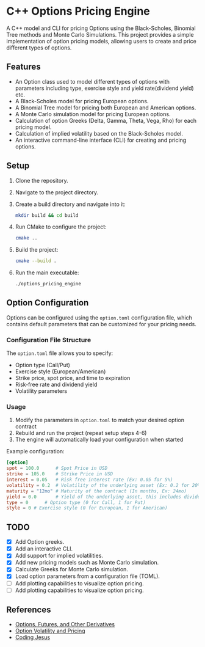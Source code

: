 # C++ Options Pricing Engine

A C++ model and CLI for pricing Options using the Black-Scholes, Binomial Tree methods and Monte Carlo Simulations. This project provides a simple implementation of option pricing models, allowing users to create and price different types of options.

## Features

- An Option class used to model different types of options with parameters including type, exercise style and yield rate(dividend yield) etc.
- A Black-Scholes model for pricing European options.
- A Binomial Tree model for pricing both European and American options.
- A Monte Carlo simulation model for pricing European options.
- Calculation of option Greeks (Delta, Gamma, Theta, Vega, Rho) for each pricing model.
- Calculation of implied volatility based on the Black-Scholes model.
- An interactive command-line interface (CLI) for creating and pricing options.

## Setup

1. Clone the repository.
2. Navigate to the project directory.
3. Create a build directory and navigate into it:

   ```bash
   mkdir build && cd build
   ```

4. Run CMake to configure the project:

   ```bash
   cmake ..
   ```

5. Build the project:

   ```bash
   cmake --build .
    ```

6. Run the main executable:

   ```bash
   ./options_pricing_engine
   ```

## Option Configuration

Options can be configured using the `option.toml` configuration file, which contains default parameters that can be customized for your pricing needs. 

### Configuration File Structure

The `option.toml` file allows you to specify:

- Option type (Call/Put)
- Exercise style (European/American)
- Strike price, spot price, and time to expiration
- Risk-free rate and dividend yield
- Volatility parameters

### Usage

1. Modify the parameters in `option.toml` to match your desired option contract
2. Rebuild and run the project (repeat setup steps 4-6)
3. The engine will automatically load your configuration when started

Example configuration:

```toml
[option]
spot = 100.0      # Spot Price in USD
strike = 105.0    # Strike Price in USD
interest = 0.05   # Risk free interest rate (Ex: 0.05 for 5%)
volatility = 0.2  # Volatility of the underlying asset (Ex: 0.2 for 20%)
maturity = "12mo" # Maturity of the contract (In months, Ex: 24mo)
yield = 0.0       # Yield of the underlying asset, this includes dividend yield, convinience yield, forex yield, etc. (Ex: 0.0 for 0%)
type = 0      # Option type (0 for Call, 1 for Put)
style = 0 # Exercise style (0 for European, 1 for American)
```

## TODO

- [X] Add Option greeks.
- [X] Add an interactive CLI.
- [X] Add support for implied volatilities.
- [X] Add new pricing models such as Monte Carlo simulation.
- [X] Calculate Greeks for Monte Carlo simulation.
- [X] Load option parameters from a configuration file (TOML).
- [ ] Add plotting capabilities to visualize option pricing.
- [ ] Add plotting capabilities to visualize option pricing.

## References

- [Options, Futures, and Other Derivatives](https://faculty.ksu.edu.sa/sites/default/files/options_futures_and_other_derivatives_8th_ed_part1.pdf)
- [Option Volatility and Pricing](https://tfal.in/wp-content/uploads/2023/09/Option-Volatility-and-Pricing_-Advanced-Trading-Strategies-and-Techniques-PDFDrive-.pdf)
- [Coding Jesus](https://www.youtube.com/@CodingJesus)
